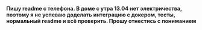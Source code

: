 **Пишу readme с телефона. В доме с утра 13.04 нет электричества, поэтому я не успеваю доделать интеграцию с докером, тесты, нормальный readme и всё проверить. Прошу отнестись с пониманием**
